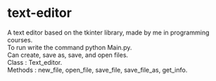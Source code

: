 # text-editor
A text editor based on the tkinter library, made by me in programming courses.  
To run write the command python Main.py.    
Can create, save as, save, and open files.   
Class : Text_editor.  
Methods : new_file, open_file, save_file, save_file_as, get_info.  
